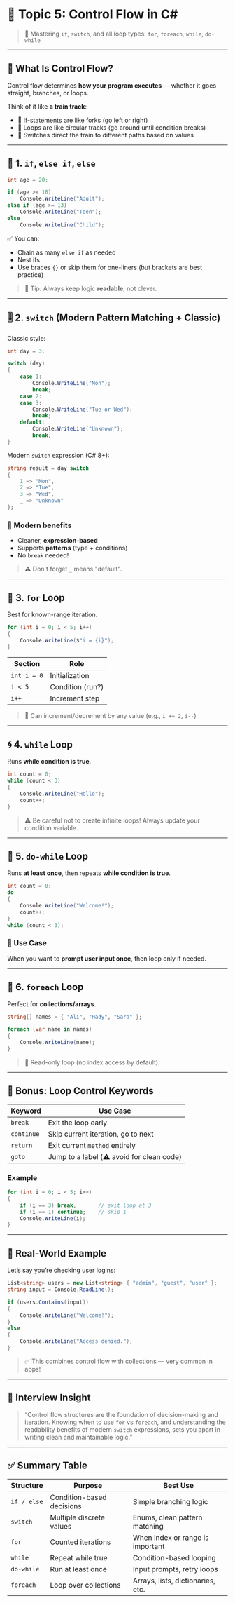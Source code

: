 # 🔁 Topic 5: Control Flow in **C#**

> 🎯 Mastering `if`, `switch`, and all loop types: `for`, `foreach`, `while`, `do-while`

---

## 🧠 What Is Control Flow?

Control flow determines **how your program executes** — whether it goes straight, branches, or loops.

Think of it like **a train track**:

- 🚂 If-statements are like forks (go left or right)
- 🔁 Loops are like circular tracks (go around until condition breaks)
- 🔁 Switches direct the train to different paths based on values

---

## 🧪 1. `if`, `else if`, `else`

```csharp
int age = 20;

if (age >= 18)
    Console.WriteLine("Adult");
else if (age >= 13)
    Console.WriteLine("Teen");
else
    Console.WriteLine("Child");
```

✅ You can:

- Chain as many `else if` as needed
- Nest ifs
- Use braces `{}` or skip them for one-liners (but brackets are best practice)

> 🧠 Tip: Always keep logic **readable**, not clever.

---

## 🎚️ 2. `switch` (Modern Pattern Matching + Classic)

Classic style:

```csharp
int day = 3;

switch (day)
{
    case 1:
        Console.WriteLine("Mon");
        break;
    case 2:
    case 3:
        Console.WriteLine("Tue or Wed");
        break;
    default:
        Console.WriteLine("Unknown");
        break;
}
```

Modern `switch` expression (C# 8+):

```csharp
string result = day switch
{
    1 => "Mon",
    2 => "Tue",
    3 => "Wed",
    _ => "Unknown"
};
```

### 🧠 Modern benefits

- Cleaner, **expression-based**
- Supports **patterns** (type + conditions)
- No `break` needed!

> ⚠️ Don't forget `_` means "default".

---

## 🔁 3. `for` Loop

Best for known-range iteration.

```csharp
for (int i = 0; i < 5; i++)
{
    Console.WriteLine($"i = {i}");
}
```

| Section     | Role             |
| ----------- | ---------------- |
| `int i = 0` | Initialization   |
| `i < 5`     | Condition (run?) |
| `i++`       | Increment step   |

> 🔄 Can increment/decrement by any value (e.g., `i += 2`, `i--`)

---

## 🌀 4. `while` Loop

Runs **while condition is true**.

```csharp
int count = 0;
while (count < 3)
{
    Console.WriteLine("Hello");
    count++;
}
```

> ⚠️ Be careful not to create infinite loops! Always update your condition variable.

---

## 🔁 5. `do-while` Loop

Runs **at least once**, then repeats **while condition is true**.

```csharp
int count = 0;
do
{
    Console.WriteLine("Welcome!");
    count++;
}
while (count < 3);
```

### 📌 Use Case

When you want to **prompt user input once**, then loop only if needed.

---

## 🔄 6. `foreach` Loop

Perfect for **collections/arrays**.

```csharp
string[] names = { "Ali", "Hady", "Sara" };

foreach (var name in names)
{
    Console.WriteLine(name);
}
```

> 🧠 Read-only loop (no index access by default).

---

## 🔂 Bonus: Loop Control Keywords

| Keyword    | Use Case                                  |
| ---------- | ----------------------------------------- |
| `break`    | Exit the loop early                       |
| `continue` | Skip current iteration, go to next        |
| `return`   | Exit current `method` entirely            |
| `goto`     | Jump to a label (⚠️ avoid for clean code) |

### Example

```csharp
for (int i = 0; i < 5; i++)
{
    if (i == 3) break;       // exit loop at 3
    if (i == 1) continue;    // skip 1
    Console.WriteLine(i);
}
```

---

## 🧩 Real-World Example

Let’s say you’re checking user logins:

```csharp
List<string> users = new List<string> { "admin", "guest", "user" };
string input = Console.ReadLine();

if (users.Contains(input))
{
    Console.WriteLine("Welcome!");
}
else
{
    Console.WriteLine("Access denied.");
}
```

> ✅ This combines control flow with collections — very common in apps!

---

## 🧠 Interview Insight

> “Control flow structures are the foundation of decision-making and iteration. Knowing when to use `for` vs `foreach`, and understanding the readability benefits of modern `switch` expressions, sets you apart in writing clean and maintainable logic.”

---

## ✅ Summary Table

| Structure   | Purpose                   | Best Use                          |
| ----------- | ------------------------- | --------------------------------- |
| `if / else` | Condition-based decisions | Simple branching logic            |
| `switch`    | Multiple discrete values  | Enums, clean pattern matching     |
| `for`       | Counted iterations        | When index or range is important  |
| `while`     | Repeat while true         | Condition-based looping           |
| `do-while`  | Run at least once         | Input prompts, retry loops        |
| `foreach`   | Loop over collections     | Arrays, lists, dictionaries, etc. |
